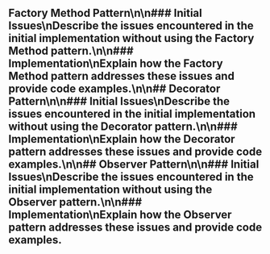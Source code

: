 ## Factory Method Pattern\n\n### Initial Issues\nDescribe the issues encountered in the initial implementation without using the Factory Method pattern.\n\n### Implementation\nExplain how the Factory Method pattern addresses these issues and provide code examples.\n\n## Decorator Pattern\n\n### Initial Issues\nDescribe the issues encountered in the initial implementation without using the Decorator pattern.\n\n### Implementation\nExplain how the Decorator pattern addresses these issues and provide code examples.\n\n## Observer Pattern\n\n### Initial Issues\nDescribe the issues encountered in the initial implementation without using the Observer pattern.\n\n### Implementation\nExplain how the Observer pattern addresses these issues and provide code examples.
